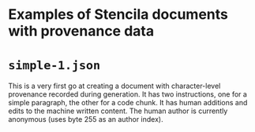 # Examples of Stencila documents with provenance data

# `simple-1.json`

This is a very first go at creating a document with character-level provenance recorded during generation. It has two instructions, one for a simple paragraph, the other for a code chunk. It has human additions and edits to the machine written content. The human author is currently anonymous (uses byte 255 as an author index).
